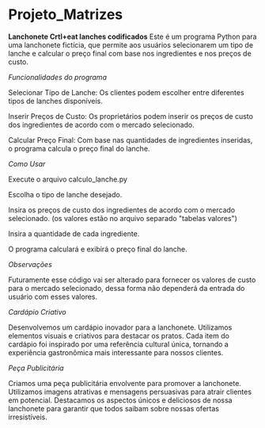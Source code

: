 # Projeto_Matrizes

**Lanchonete Crtl+eat lanches codificados**
Este é um programa Python para uma lanchonete fictícia, que permite aos usuários selecionarem um tipo de lanche e calcular o preço final com base nos ingredientes e nos preços de custo.

_Funcionalidades do programa_


Selecionar Tipo de Lanche: Os clientes podem escolher entre diferentes tipos de lanches disponíveis.

Inserir Preços de Custo: Os proprietários podem inserir os preços de custo dos ingredientes de acordo com o mercado selecionado.

Calcular Preço Final: Com base nas quantidades de ingredientes inseridas, o programa calcula o preço final do lanche.

_Como Usar_


Execute o arquivo calculo_lanche.py

Escolha o tipo de lanche desejado.

Insira os preços de custo dos ingredientes de acordo com o mercado selecionado. (os valores estão no arquivo separado "tabelas valores")

Insira a quantidade de cada ingrediente.

O programa calculará e exibirá o preço final do lanche.

_Observações_

Futuramente esse código vai ser alterado para fornecer os valores de custo para o mercado selecionado, dessa forma não dependerá da entrada do usuário com esses valores. 

_Cardápio Criativo_

Desenvolvemos um cardápio inovador para a lanchonete. Utilizamos elementos visuais e criativos para destacar os pratos.
Cada item do cardápio foi inspirado por uma referência cultural única, tornando a experiência gastronômica mais interessante para nossos clientes.

_Peça Publicitária_

Criamos uma peça publicitária envolvente para promover a lanchonete. Utilizamos imagens atrativas e mensagens persuasivas para atrair clientes em potencial.
Destacamos os aspectos únicos e deliciosos de nossa lanchonete para garantir que todos saibam sobre nossas ofertas irresistíveis.
